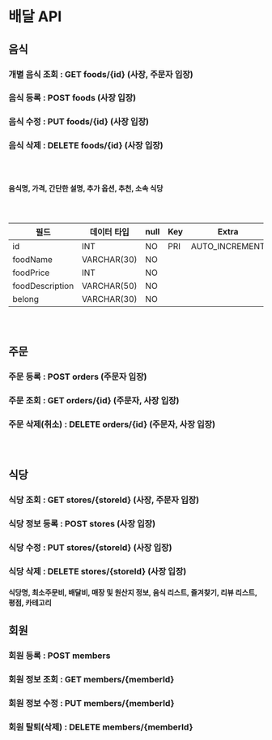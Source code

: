 # 배달 API

## 음식<br/>
### 개별 음식 조회 : GET foods/{id} (사장, 주문자 입장) <br/>
### 음식 등록 : POST foods (사장 입장) <br/>
### 음식 수정 : PUT foods/{id} (사장 입장) <br/>
### 음식 삭제 : DELETE foods/{id} (사장 입장) <br/>
### </br>
#### 음식명, 가격, 간단한 설명, 추가 옵션, 추천, 소속 식당

### </br>

| 필드            | 데이터 타입    |null |Key| Extra          |
|-----------------|-------------|----|---|----------------|
| id              | INT         | NO |PRI| AUTO_INCREMENT |
| foodName        | VARCHAR(30) | NO |
| foodPrice       | INT         | NO |
| foodDescription | VARCHAR(50) | NO |
| belong          | VARCHAR(30) | NO |

[//]: # (### 음식 DB)

[//]: # (#### id INT PRIMARY KEY AUTO_INCREMENT)

[//]: # (#### foodName VARCHAR&#40;30&#41; NOT NULL,)

[//]: # (#### foodPrice INT NOT NULL,)

[//]: # (#### foodDescription VARCHAR&#40;50&#41; NOT NULL,)

[//]: # (#### belong VARCHAR&#40;30&#41; NOT NULL)

### </br>

## 주문 <br/>
### 주문 등록 : POST orders (주문자 입장) <br/>
### 주문 조회 : GET orders/{id} (주문자, 사장 입장) </br>
### 주문 삭제(취소) : DELETE orders/{id} (주문자, 사장 입장)<br/>

### </br>

## 식당 <br/>
### 식당 조회 : GET stores/{storeId} (사장, 주문자 입장) <br/>
### 식당 정보 등록 : POST stores (사장 입장) <br/>
### 식당 수정 : PUT stores/{storeId} (사장 입장) <br/>
### 식당 삭제 : DELETE stores/{storeId} (사장 입장) <br/>
#### 식당명, 최소주문비, 배달비, 매장 및 원산지 정보, 음식 리스트, 즐겨찾기, 리뷰 리스트, 평점, 카테고리 <br/>


## 회원 <br/>
### 회원 등록 : POST members
### 회원 정보 조회 : GET members/{memberId}
### 회원 정보 수정 : PUT members/{memberId}
### 회원 탈퇴(삭제) : DELETE members/{memberId}

[//]: # (## 주문 중계 <br/>)

[//]: # (### 주문 상태 &#40;접수중 / 주문 수락 or 거절 / 배달중 / 배달 완료&#41; 등록 &#40;사장 입장&#41; <br/>)

[//]: # (### 주문 상태 &#40;접수중 / 주문 수락 or 거절 / 배달중 / 배달 완료&#41; 조회 &#40;주문자, 사장 입장&#41; <br/>)

[//]: # (## 리뷰 <br/>)

[//]: # (### 리뷰 및 별점 조회 &#40;사장, 주문자 입장&#41; <br/>)

[//]: # (### 리뷰 및 별점 등록 / 수정 / 삭제 &#40;주문자 입장&#41; <br/>)


[//]: # (## 결제 <br/>)
